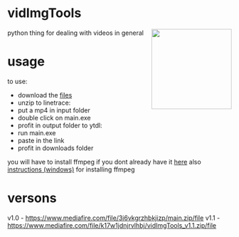 # vidImgTools
<img src="https://github.com/h2non/videoshow/blob/master/test/fixtures/norris.gif" width="180" align="right" />
python thing for dealing with videos in general

# usage
to use:
- download the [files](https://www.mediafire.com/file/3i6vkgrzhbkjizp/main.zip/file)
- unzip
to linetrace:
- put a mp4 in input folder 
- double click on main.exe
- profit in output folder
to ytdl:
- run main.exe
- paste in the link
- profit in downloads folder

you will have to install ffmpeg if you dont already have it [here](https://ffmpeg.org/) 
also [instructions (windows)](https://www.wikihow.com/Install-FFmpeg-on-Windows) for installing ffmpeg

# versons
v1.0 - https://www.mediafire.com/file/3i6vkgrzhbkjizp/main.zip/file
v1.1 - https://www.mediafire.com/file/k17w1jdnjrvlhbj/vidImgTools_v1.1.zip/file

